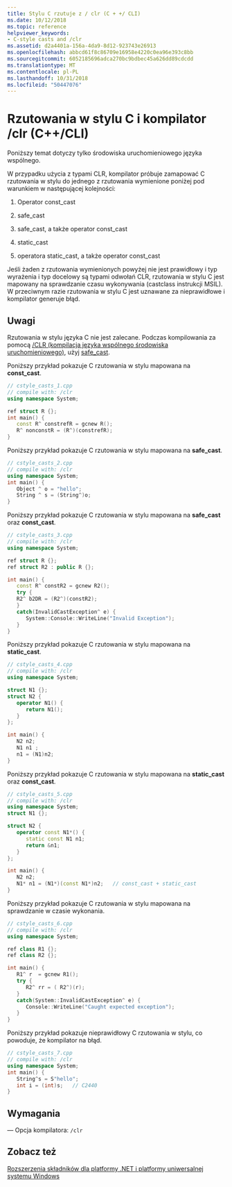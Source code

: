 ```yaml
---
title: Stylu C rzutuje z / clr (C + +/ CLI)
ms.date: 10/12/2018
ms.topic: reference
helpviewer_keywords:
- C-style casts and /clr
ms.assetid: d2a4401a-156a-4da9-8d12-923743e26913
ms.openlocfilehash: abbcd61f8c86709e16958e4220c0ea96e393c8bb
ms.sourcegitcommit: 6052185696adca270bc9bdbec45a626dd89cdcdd
ms.translationtype: MT
ms.contentlocale: pl-PL
ms.lasthandoff: 10/31/2018
ms.locfileid: "50447076"
---
```

# <a name="c-style-casts-with-clr-ccli"></a>Rzutowania w stylu C i kompilator /clr (C++/CLI)

Poniższy temat dotyczy tylko środowiska uruchomieniowego języka wspólnego.

W przypadku użycia z typami CLR, kompilator próbuje zamapować C rzutowania w stylu do jednego z rzutowania wymienione poniżej pod warunkiem w następującej kolejności:

1. Operator const_cast

2. safe_cast

3. safe_cast, a także operator const_cast

4. static_cast

5. operatora static_cast, a także operator const_cast

Jeśli żaden z rzutowania wymienionych powyżej nie jest prawidłowy i typ wyrażenia i typ docelowy są typami odwołań CLR, rzutowania w stylu C jest mapowany na sprawdzanie czasu wykonywania (castclass instrukcji MSIL). W przeciwnym razie rzutowania w stylu C jest uznawane za nieprawidłowe i kompilator generuje błąd.

## <a name="remarks"></a>Uwagi

Rzutowania w stylu języka C nie jest zalecane. Podczas kompilowania za pomocą [/CLR (kompilacja języka wspólnego środowiska uruchomieniowego)](../build/reference/clr-common-language-runtime-compilation.md), użyj [safe_cast](../windows/safe-cast-cpp-component-extensions.md).

Poniższy przykład pokazuje C rzutowania w stylu mapowana na **const_cast**.

```cpp
// cstyle_casts_1.cpp
// compile with: /clr
using namespace System;

ref struct R {};
int main() {
   const R^ constrefR = gcnew R();
   R^ nonconstR = (R^)(constrefR);
}
```

Poniższy przykład pokazuje C rzutowania w stylu mapowana na **safe_cast**.

```cpp
// cstyle_casts_2.cpp
// compile with: /clr
using namespace System;
int main() {
   Object ^ o = "hello";
   String ^ s = (String^)o;
}
```

Poniższy przykład pokazuje C rzutowania w stylu mapowana na **safe_cast** oraz **const_cast**.

```cpp
// cstyle_casts_3.cpp
// compile with: /clr
using namespace System;

ref struct R {};
ref struct R2 : public R {};

int main() {
   const R^ constR2 = gcnew R2();
   try {
   R2^ b2DR = (R2^)(constR2);
   }
   catch(InvalidCastException^ e) {
      System::Console::WriteLine("Invalid Exception");
   }
}
```

Poniższy przykład pokazuje C rzutowania w stylu mapowana na **static_cast**.

```cpp
// cstyle_casts_4.cpp
// compile with: /clr
using namespace System;

struct N1 {};
struct N2 {
   operator N1() {
      return N1();
   }
};

int main() {
   N2 n2;
   N1 n1 ;
   n1 = (N1)n2;
}
```

Poniższy przykład pokazuje C rzutowania w stylu mapowana na **static_cast** oraz **const_cast**.

```cpp
// cstyle_casts_5.cpp
// compile with: /clr
using namespace System;
struct N1 {};

struct N2 {
   operator const N1*() {
      static const N1 n1;
      return &n1;
   }
};

int main() {
   N2 n2;
   N1* n1 = (N1*)(const N1*)n2;   // const_cast + static_cast
}
```

Poniższy przykład pokazuje C rzutowania w stylu mapowana na sprawdzanie w czasie wykonania.

```cpp
// cstyle_casts_6.cpp
// compile with: /clr
using namespace System;

ref class R1 {};
ref class R2 {};

int main() {
   R1^ r  = gcnew R1();
   try {
      R2^ rr = ( R2^)(r);
   }
   catch(System::InvalidCastException^ e) {
      Console::WriteLine("Caught expected exception");
   }
}
```

Poniższy przykład pokazuje nieprawidłowy C rzutowania w stylu, co powoduje, że kompilator na błąd.

```cpp
// cstyle_casts_7.cpp
// compile with: /clr
using namespace System;
int main() {
   String^s = S"hello";
   int i = (int)s;   // C2440
}
```

## <a name="requirements"></a>Wymagania

— Opcja kompilatora: `/clr`

## <a name="see-also"></a>Zobacz też

[Rozszerzenia składników dla platformy .NET i platformy uniwersalnej systemu Windows](../windows/component-extensions-for-runtime-platforms.md)